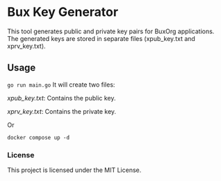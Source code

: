 # Bux Key Generator
This tool generates public and private key pairs for BuxOrg applications. The generated keys are stored in separate files (xpub_key.txt and xprv_key.txt).

## Usage
`go run main.go`
It will create two files:

_xpub_key.txt_: Contains the public key.

_xprv_key.txt_: Contains the private key.

Or

`docker compose up -d`

### License
This project is licensed under the MIT License.
